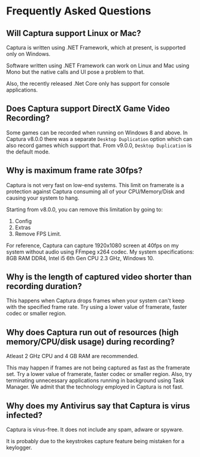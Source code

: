 # Frequently Asked Questions

## Will Captura support Linux or Mac?

Captura is written using .NET Framework, which at present, is supported only
on Windows.

Software written using .NET Framework can work on Linux and Mac using Mono but
the native calls and UI pose a problem to that.

Also, the recently released .Net Core only has support for console
applications.

## Does Captura support DirectX Game Video Recording?

Some games can be recorded when running on Windows 8 and above. In Captura
v8.0.0 there was a separate `Desktop Duplication` option which can also
record games which support that. From v9.0.0, `Desktop Duplication` is
the default mode.

## Why is maximum frame rate 30fps?

Captura is not very fast on low-end systems. This limit on framerate is
a protection against Captura consuming all of your CPU/Memory/Disk and
causing your system to hang.

Starting from v8.0.0, you can remove this limitation by going to:

1. Config
2. Extras
3. Remove FPS Limit.

For reference, Captura can capture 1920x1080 screen at 40fps on my system
without audio using FFmpeg x264 codec. My system specifications: 8GB RAM
DDR4, Intel i5 6th Gen CPU 2.3 GHz, Windows 10.

## Why is the length of captured video shorter than recording duration?

This happens when Captura drops frames when your system can't keep with the
specified frame rate. Try using a lower value of framerate, faster codec or
smaller region.

## Why does Captura run out of resources (high memory/CPU/disk usage) during recording?

Atleast 2 GHz CPU and 4 GB RAM are recommended.

This may happen if frames are not being captured as fast as the framerate set.
Try a lower value of framerate, faster codec or smaller region. Also, try
terminating unnecessary applications running in background using Task Manager.
We admit that the technology employed in Captura is not fast.

## Why does my Antivirus say that Captura is virus infected?

Captura is virus-free. It does not include any spam, adware or spyware.

It is probably due to the keystrokes capture feature being mistaken for a keylogger.